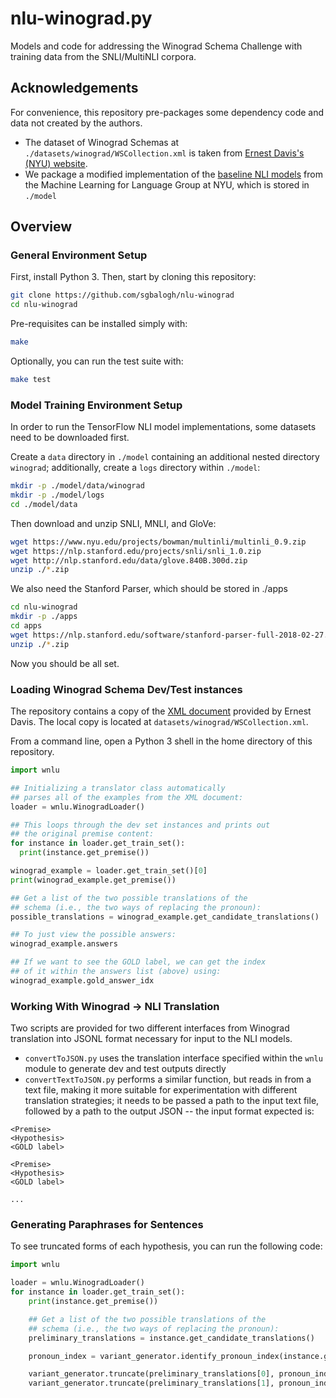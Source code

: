 # nlu-winograd.py
Models and code for addressing the Winograd Schema Challenge with training data from the SNLI/MultiNLI corpora.

## Acknowledgements

For convenience, this repository pre-packages some dependency code and data not created by the authors.

- The dataset of Winograd Schemas at `./datasets/winograd/WSCollection.xml` is taken from [Ernest Davis's (NYU) website](https://cs.nyu.edu/faculty/davise/papers/WinogradSchemas/WS.html).
- We package a modified implementation of the [baseline NLI models](https://github.com/nyu-mll/multiNLI) from the Machine Learning for Language Group at NYU, which is stored in `./model`


## Overview

### General Environment Setup

First, install Python 3. Then, start by cloning this repository:

```bash
git clone https://github.com/sgbalogh/nlu-winograd
cd nlu-winograd
```

Pre-requisites can be installed simply with:

```bash
make
```

Optionally, you can run the test suite with:
```bash
make test
```

### Model Training Environment Setup

In order to run the TensorFlow NLI model implementations, some datasets need to be downloaded first.

Create a `data` directory in `./model` containing an additional nested directory `winograd`; additionally, create a `logs` directory within `./model`:

```bash
mkdir -p ./model/data/winograd
mkdir -p ./model/logs
cd ./model/data
```

Then download and unzip SNLI, MNLI, and GloVe:
```bash
wget https://www.nyu.edu/projects/bowman/multinli/multinli_0.9.zip
wget https://nlp.stanford.edu/projects/snli/snli_1.0.zip
wget http://nlp.stanford.edu/data/glove.840B.300d.zip
unzip ./*.zip
```

We also need the Stanford Parser, which should be stored in ./apps

```bash
cd nlu-winograd
mkdir -p ./apps
cd apps
wget https://nlp.stanford.edu/software/stanford-parser-full-2018-02-27.zip
unzip ./*.zip
```

Now you should be all set.

### Loading Winograd Schema Dev/Test instances

The repository contains a copy of the [XML document](https://cs.nyu.edu/faculty/davise/papers/WinogradSchemas/WSCollection.xml) provided by Ernest Davis. The local copy is located at `datasets/winograd/WSCollection.xml`.

From a command line, open a Python 3 shell in the home directory of this repository.

```python
import wnlu

## Initializing a translator class automatically
## parses all of the examples from the XML document:
loader = wnlu.WinogradLoader()

## This loops through the dev set instances and prints out
## the original premise content:
for instance in loader.get_train_set():
  print(instance.get_premise())

winograd_example = loader.get_train_set()[0]
print(winograd_example.get_premise())

## Get a list of the two possible translations of the
## schema (i.e., the two ways of replacing the pronoun):
possible_translations = winograd_example.get_candidate_translations()

## To just view the possible answers:
winograd_example.answers

## If we want to see the GOLD label, we can get the index
## of it within the answers list (above) using:
winograd_example.gold_answer_idx
```

### Working With Winograd -> NLI Translation

Two scripts are provided for two different interfaces from Winograd translation into JSONL format necessary for input to the NLI models.

- `convertToJSON.py` uses the translation interface specified within the `wnlu` module to generate dev and test outputs directly
- `convertTextToJSON.py` performs a similar function, but reads in from a text file, making it more suitable for experimentation with different translation strategies; it needs to be passed a path to the input text file, followed by a path to the output JSON -- the input format expected is:

```
<Premise>
<Hypothesis>
<GOLD label>

<Premise>
<Hypothesis>
<GOLD label>

...
```

### Generating Paraphrases for Sentences

To see truncated forms of each hypothesis, you can run the following code:

```python
import wnlu

loader = wnlu.WinogradLoader()
for instance in loader.get_train_set():
	print(instance.get_premise())

	## Get a list of the two possible translations of the
	## schema (i.e., the two ways of replacing the pronoun):
	preliminary_translations = instance.get_candidate_translations()

	pronoun_index = variant_generator.identify_pronoun_index(instance.get_premise(), preliminary_translations[0])

	variant_generator.truncate(preliminary_translations[0], pronoun_index)
	variant_generator.truncate(preliminary_translations[1], pronoun_index)
  ```

